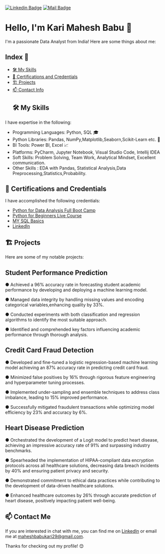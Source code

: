 [![Linkedin Badge](https://img.shields.io/badge/-LinkedIn-blue?logo=Linkedin&logoColor=white&link=https://www.linkedin.com/in/kari-mahesh-babu-54980a20a)](https://www.linkedin.com/in/kari-mahesh-babu-54980a20a)
[![Mail Badge](https://img.shields.io/badge/Gmail-d14836?logo=Gmail&logoColor=white&link=mailto:maheshbabukari29@gmail.com)](mailto:maheshbabukari29@gmail.com)

# Hello, I'm Kari Mahesh Babu  👋
I'm a passionate Data Analyst from India! Here are some things about me:
## Index 📑
- [🛠️ My Skills](#%EF%B8%8F-my-skills)
- [🌱 Certifications and Credentials](#-certifications-and-credentials)
- [🏗️ Projects](#%EF%B8%8F-projects)
- [📫 Contact Info](#-contact-me)
  ## 🛠️ My Skills
I have expertise in the following:
- Programming Languages: Python, SQL 🎓
- Python Libraries: Pandas, NumPy,Matplotlib,Seaborn,Scikit-Learn etc. 🐍
- BI Tools: Power BI, Excel 📈
- Platforms: PyCharm, Jupyter Notebook, Visual Studio Code, Intellij IDEA
- Soft Skills: Problem Solving, Team Work, Analytical Mindset, Excellent communication.
- Other Skills : EDA with Pandas, Statistical Analysis,Data Preprocessing,Statistics,Probability.
## 🌱 Certifications and Credentials
I have accomplished the following credentials:
  - [Python for Data Analysis Full Boot Camp](https://www.udemy.com/certificate/UC-5a79cb02-e525-4c3f-b5af-dfe93529874b/)
  - [Python for Beginners Live Course](https://www.mygreatlearning.com/certificate/FLTPKHCK)
  -  [MY SQL Basics](https://www.mygreatlearning.com/certificate/QTAZELNJ)
  - [LinkedIn](https://www.linkedin.com/in/kari-mahesh-babu-54980a20a)




## 🏗️ Projects
Here are some of my notable projects:

## Student Performance Prediction 
● Achieved a 96% accuracy rate in forecasting student academic performance by developing and deploying a machine learning
model.

● Managed data integrity by handling missing values and encoding categorical variables,enhancing quality by 33%.

● Conducted experiments with both classification and regression algorithms to identify the most suitable approach.

● Identified and comprehended key factors influencing academic performance through thorough analysis.

## Credit Card Fraud Detection 
● Developed and fine-tuned a logistic regression-based machine learning model achieving an 87% accuracy rate in predicting
credit card fraud.

● Minimized false positives by 16% through rigorous feature engineering and hyperparameter tuning processes.

● Implemented under-sampling and ensemble techniques to address class imbalance, leading to 15% improved performance.

● Successfully mitigated fraudulent transactions while optimizing model efficiency by 23% and accuracy by 6%.
## Heart Disease Prediction 
● Orchestrated the development of a Logit model to predict heart disease, achieving an impressive accuracy rate of 91% and
surpassing industry benchmarks.

● Spearheaded the implementation of HIPAA-compliant data encryption protocols across all healthcare solutions, decreasing
data breach incidents by 40% and ensuring patient privacy and security.

● Demonstrated commitment to ethical data practices while contributing to the development of data-driven healthcare solutions.

● Enhanced healthcare outcomes by 26% through accurate prediction of heart disease, positively impacting patient well-being.

## 📫 Contact Me
If you are interested in chat with me, you can find me on [LinkedIn](www.linkedin.com/in/kari-mahesh-babu-54980a20a) or email me at maheshbabukari29@gmail.com.

Thanks for checking out my profile! 😊

  

